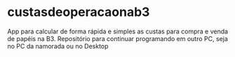 # custasdeoperacaonab3
App para calcular de forma rápida e simples as custas para compra e venda de papéis na B3.
Repositório para continuar programando em outro PC, seja no PC da namorada ou no Desktop
